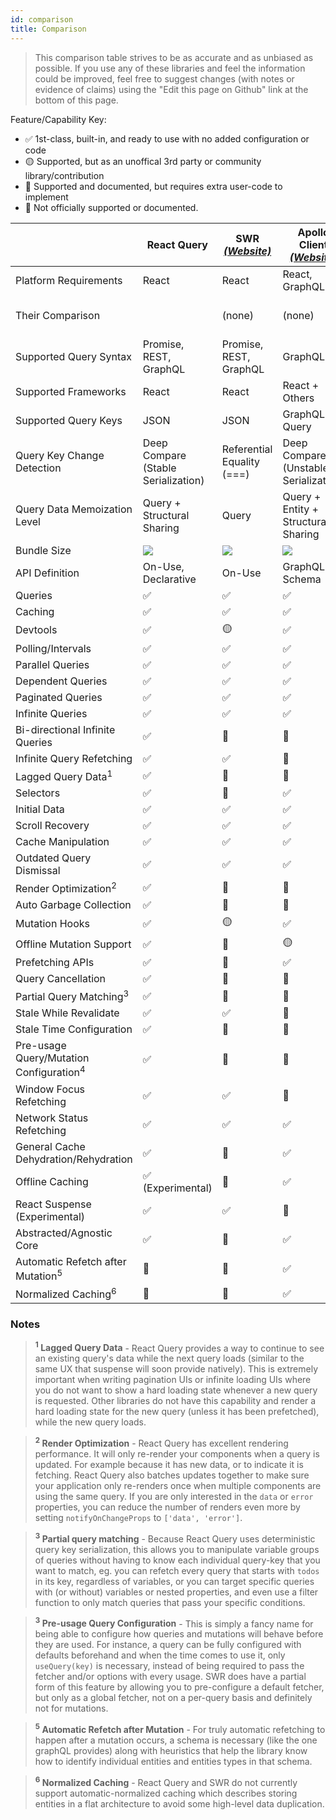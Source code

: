 ```yaml
---
id: comparison
title: Comparison
---
```


> This comparison table strives to be as accurate and as unbiased as possible. If you use any of these libraries and feel the information could be improved, feel free to suggest changes (with notes or evidence of claims) using the "Edit this page on Github" link at the bottom of this page.

Feature/Capability Key:

- ✅ 1st-class, built-in, and ready to use with no added configuration or code
- 🟡 Supported, but as an unoffical 3rd party or community library/contribution
- 🔶 Supported and documented, but requires extra user-code to implement
- 🛑 Not officially supported or documented.

|                                                    | React Query                            | SWR [_(Website)_][swr]     | Apollo Client [_(Website)_][apollo]   | RTK-Query [_(Website)_][rtk-query]                          |
| -------------------------------------------------- | -------------------------------------- | -------------------------- | ------------------------------------- | ----------------------------------------------------------- |
| Platform Requirements                              | React                                  | React                      | React, GraphQL                        | Redux                                                       |
| Their Comparison                                   |                                        | (none)                     | (none)                                | [Comparison][rtk-comparison]                                |
| Supported Query Syntax                             | Promise, REST, GraphQL                 | Promise, REST, GraphQL     | GraphQL                               | Promise, REST, GraphQL                                      |
| Supported Frameworks                               | React                                  | React                      | React + Others                        | Any                                                         |
| Supported Query Keys                               | JSON                                   | JSON                       | GraphQL Query                         | JSON                                                        |
| Query Key Change Detection                         | Deep Compare (Stable Serialization)    | Referential Equality (===) | Deep Compare (Unstable Serialization) | Referential Equality (===)                                  |
| Query Data Memoization Level                       | Query + Structural Sharing             | Query                      | Query + Entity + Structural Sharing   | Query                                                       |
| Bundle Size                                        | [![][bp-react-query]][bpl-react-query] | [![][bp-swr]][bpl-swr]     | [![][bp-apollo]][bpl-apollo]          | [![][bp-rtk]][bpl-rtk] + [![][bp-rtk-query]][bpl-rtk-query] |
| API Definition                                     | On-Use, Declarative                    | On-Use                     | GraphQL Schema                        | Declarative                                                 |
| Queries                                            | ✅                                     | ✅                         | ✅                                    | ✅                                                          |
| Caching                                            | ✅                                     | ✅                         | ✅                                    | ✅                                                          |
| Devtools                                           | ✅                                     | 🟡                         | ✅                                    | ✅                                                          |
| Polling/Intervals                                  | ✅                                     | ✅                         | ✅                                    | ✅                                                          |
| Parallel Queries                                   | ✅                                     | ✅                         | ✅                                    | ✅                                                          |
| Dependent Queries                                  | ✅                                     | ✅                         | ✅                                    | ✅                                                          |
| Paginated Queries                                  | ✅                                     | ✅                         | ✅                                    | ✅                                                          |
| Infinite Queries                                   | ✅                                     | ✅                         | ✅                                    | 🛑                                                          |
| Bi-directional Infinite Queries                    | ✅                                     | 🔶                         | 🔶                                    | 🛑                                                          |
| Infinite Query Refetching                          | ✅                                     | ✅                         | 🛑                                    | 🛑                                                          |
| Lagged Query Data<sup>1</sup>                      | ✅                                     | 🛑                         | 🛑                                    | ✅                                                          |
| Selectors                                          | ✅                                     | 🛑                         | ✅                                    | ✅                                                          |
| Initial Data                                       | ✅                                     | ✅                         | ✅                                    | ✅                                                          |
| Scroll Recovery                                    | ✅                                     | ✅                         | ✅                                    | ✅                                                          |
| Cache Manipulation                                 | ✅                                     | ✅                         | ✅                                    | ✅                                                          |
| Outdated Query Dismissal                           | ✅                                     | ✅                         | ✅                                    | ✅                                                          |
| Render Optimization<sup>2</sup>                    | ✅                                     | 🛑                         | 🛑                                    | ✅                                                          |
| Auto Garbage Collection                            | ✅                                     | 🛑                         | 🛑                                    | ✅                                                          |
| Mutation Hooks                                     | ✅                                     | 🟡                         | ✅                                    | ✅                                                          |
| Offline Mutation Support                           | ✅                                     | 🛑                         | 🟡                                    | 🛑                                                          |
| Prefetching APIs                                   | ✅                                     | 🔶                         | ✅                                    | ✅                                                          |
| Query Cancellation                                 | ✅                                     | 🛑                         | 🛑                                    | 🛑                                                          |
| Partial Query Matching<sup>3</sup>                 | ✅                                     | 🛑                         | 🛑                                    | ✅                                                          |
| Stale While Revalidate                             | ✅                                     | ✅                         | 🛑                                    | ✅                                                          |
| Stale Time Configuration                           | ✅                                     | 🛑                         | 🛑                                    | 🛑                                                          |
| Pre-usage Query/Mutation Configuration<sup>4</sup> | ✅                                     | 🛑                         | 🛑                                    | ✅                                                          |
| Window Focus Refetching                            | ✅                                     | ✅                         | 🛑                                    | 🛑                                                          |
| Network Status Refetching                          | ✅                                     | ✅                         | ✅                                    | 🛑                                                          |
| General Cache Dehydration/Rehydration              | ✅                                     | 🛑                         | ✅                                    | ✅                                                          |
| Offline Caching                                    | ✅ (Experimental)                      | 🛑                         | ✅                                    | 🟡                                                          |
| React Suspense (Experimental)                      | ✅                                     | ✅                         | 🛑                                    | 🛑                                                          |
| Abstracted/Agnostic Core                           | ✅                                     | 🛑                         | ✅                                    | ✅                                                          |
| Automatic Refetch after Mutation<sup>5</sup>       | 🔶                                     | 🔶                         | ✅                                    | ✅                                                          |
| Normalized Caching<sup>6</sup>                     | 🛑                                     | 🛑                         | ✅                                    | 🛑                                                          |

### Notes

> **<sup>1</sup> Lagged Query Data** - React Query provides a way to continue to see an existing query's data while the next query loads (similar to the same UX that suspense will soon provide natively). This is extremely important when writing pagination UIs or infinite loading UIs where you do not want to show a hard loading state whenever a new query is requested. Other libraries do not have this capability and render a hard loading state for the new query (unless it has been prefetched), while the new query loads.

> **<sup>2</sup> Render Optimization** - React Query has excellent rendering performance. It will only re-render your components when a query is updated. For example because it has new data, or to indicate it is fetching. React Query also batches updates together to make sure your application only re-renders once when multiple components are using the same query. If you are only interested in the `data` or `error` properties, you can reduce the number of renders even more by setting `notifyOnChangeProps` to `['data', 'error']`.

> **<sup>3</sup> Partial query matching** - Because React Query uses deterministic query key serialization, this allows you to manipulate variable groups of queries without having to know each individual query-key that you want to match, eg. you can refetch every query that starts with `todos` in its key, regardless of variables, or you can target specific queries with (or without) variables or nested properties, and even use a filter function to only match queries that pass your specific conditions.

> **<sup>3</sup> Pre-usage Query Configuration** - This is simply a fancy name for being able to configure how queries and mutations will behave before they are used. For instance, a query can be fully configured with defaults beforehand and when the time comes to use it, only `useQuery(key)` is necessary, instead of being required to pass the fetcher and/or options with every usage. SWR does have a partial form of this feature by allowing you to pre-configure a default fetcher, but only as a global fetcher, not on a per-query basis and definitely not for mutations.

> **<sup>5</sup> Automatic Refetch after Mutation** - For truly automatic refetching to happen after a mutation occurs, a schema is necessary (like the one graphQL provides) along with heuristics that help the library know how to identify individual entities and entities types in that schema.

> **<sup>6</sup> Normalized Caching** - React Query and SWR do not currently support automatic-normalized caching which describes storing entities in a flat architecture to avoid some high-level data duplication.

<!-- -->

[bpl-react-query]: https://bundlephobia.com/result?p=react-query
[bp-react-query]: https://badgen.net/bundlephobia/minzip/react-query?label=%20

<!-- -->

[swr]: https://github.com/vercel/swr
[bp-swr]: https://badgen.net/bundlephobia/minzip/swr?label=%20
[bpl-swr]: https://bundlephobia.com/result?p=swr

<!-- -->

[apollo]: https://github.com/apollographql/apollo-client
[bp-apollo]: https://badgen.net/bundlephobia/minzip/@apollo/client?label=%20
[bpl-apollo]: https://bundlephobia.com/result?p=@apollo/client

<!-- -->

[rtk-query]: https://rtk-query-docs.netlify.app/
[rtk-query-comparison]: https://rtk-query-docs.netlify.app/introduction/comparison
[bp-rtk]: https://badgen.net/bundlephobia/minzip/@reduxjs/toolkit?label=%20
[bp-rtk-query]: https://badgen.net/bundlephobia/minzip/@rtk-incubator/rtk-query?label=%20
[bpl-rtk]: https://bundlephobia.com/result?p=@reduxjs/toolkit
[bpl-rtk-query]: https://bundlephobia.com/result?p=@rtk-incubator/rtk-query
